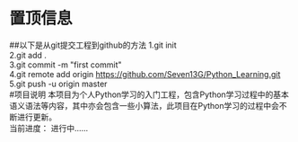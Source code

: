 # 置顶信息
##以下是从git提交工程到github的方法
1.git init
<br>
2.git add .
<br>
3.git commit -m "first commit"
<br>
4.git remote add origin https://github.com/Seven13G/Python_Learning.git
<br>
5.git push -u origin master
<br>
#项目说明
本项目为个人Python学习的入门工程，包含Python学习过程中的基本语义语法等内容，其中亦会包含一些小算法，此项目在Python学习的过程中会不断进行更新。
<br>
当前进度： 进行中......
